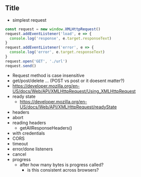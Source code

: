 ## Title

- simplest request
```js
const request = new window.XMLHttpRequest()
request.addEventListener('load', e => {
  console.log('response', e.target.responseText)
}
request.addEventListener('error', e => {
  console.log('error', e.target.responseText)
}
request.open('GET', './url')
request.send()
```

- Request method is case insensitive
- get/post/delete ... (POST vs post or it doesent matter?)
- https://developer.mozilla.org/en-US/docs/Web/API/XMLHttpRequest/Using_XMLHttpRequest
- ready state
    - https://developer.mozilla.org/en-US/docs/Web/API/XMLHttpRequest/readyState
- headers
- abort
- reading headers
    - getAllResponseHeaders()
- with credentials
- CORS
- timeout
- error/done listeners
- cancel
- progress
    - after how many bytes is progress called?
        - is this consistent across browsers?


<script>
    const request = new window.XMLHttpRequest();
    request.addEventListener('readystatechange', e => {
        console.log(e.target.readyState)
        if (e.target.readyState === 4) {
            /* console.log(request.responseText) */
        }
    })
    request.addEventListener('progress', e => {
        console.log('progress', e.target.responseText.length)
    })
    request.open('GET', './extra/data.json');
    request.send();
</script>
